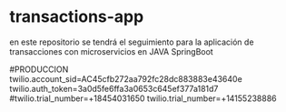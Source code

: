 # transactions-app
en este repositorio se tendrá el seguimiento para la aplicación de transacciones con microservicios en JAVA SpringBoot

#PRODUCCION
twilio.account_sid=AC45cfb272aa792fc28dc883883e43640e
twilio.auth_token=3a0d5fe6ffa3a0653c645ef377a181d7
#twilio.trial_number=+18454031650
twilio.trial_number=+14155238886